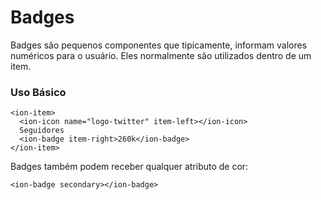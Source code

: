 # Badges

Badges são pequenos componentes que tipicamente, informam valores numéricos para o usuário. Eles normalmente são utilizados dentro de um item.


### Uso Básico

	<ion-item>
	  <ion-icon name="logo-twitter" item-left></ion-icon>
	  Seguidores
	  <ion-badge item-right>260k</ion-badge>
	</ion-item>

Badges também podem receber qualquer atributo de cor:

	<ion-badge secondary></ion-badge>